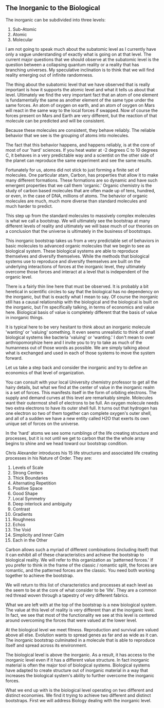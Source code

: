 
## The Inorganic to the Biological

The inorganic can be subdivided into three levels:

1. Sub-Atomic
2. Atomic
3. Molecular


I am not going to speak much about the subatomic level as I currently have only a vague understanding of exactly what is going on at that level.  The current major questions that we should observe at the subatomic level is the question between a collapsing quantum reality or a reality that has branching universes. My speculative inclination is to think that we will find reality emerging out of infinite randomness.

The thing about the subatomic level that we have observed that is really important is how it supports the atomic level and what it tells us about that level.  Ultimately we find the very important fact that an atom of one element is fundamentally the same as another element of the same type under the same forces.  An atom of oxygen on earth, and an atom of oxygen on Mars will react in the same way to the local forces if swapped.  Now of course the forces present on Mars and Earth are very different, but the reaction of that molecule can be predicted and will be consistent.

Because these molecules are consistent, they behave reliably.  The reliable behavior that we see is the grouping of atoms into molecules. 

The fact that this behavior happens, and happens reliably, is at the core of most of our 'hard' sciences.  If you heat water at -2 degrees C to 10 degrees C, it behaves in a very predictable way and a scientist on the other side of the planet can reproduce the same experiment and see the same results.

Fortunately for us, atoms did not stick to just forming a finite set of molecules.  One particular atam, Carbon, has properties that allow it to make many different formations.  These formations are so dynamic and have such emergent properties that we call them 'organic.'  Organic chemistry is the study of carbon based molecules that are often made up of tens, hundred, or even, in the case of DNA, millions of atoms.  The behavior of organic molecules are much, much more diverse than standard molecules and much harder to predict.

This step up from the standard molecules to massively complex molecules is what we call a bootstrap.  We will ultimately see the bootstrap at many different levels of reality and ultimately we will base much of our theories on a conclusion that the universe is ultimately in the business of bootstraps.

This inorganic bootstrap takes us from a very predictable set of behaviors in basic molecules to advanced organic molecules that we begin to see as biological system.  These biological systems are able to reproduce themselves and diversify themselves.  While the methods that biological systems use to reproduce and diversify themselves are built on the underlying interactions of forces at the inorganic level, they ultimately overcome those forces and interact at a level that is independent of the organic level.

There is a fairly thin line here that must be observed. It is probably a bit heretical in scientific circles to say that the biological has no dependency on the inorganic, but that is exactly what I mean to say.  Of course the inorganic still has a causal relationship with the biological and the biological is built on the inorganic, but I'm specifically talking, in terms of economics and value here.  Biological basis of value is completely different that the basis of value in inorganic things.

It is typical here to be very hesitant to think about an inorganic molecule 'wanting' or 'valuing' something.  It even seems unrealistic to think of small biological systems like bacteria 'valuing' or 'wanting.' I don't mean to over anthropomorphize here and I invite you to try to take as much of the humanness out of those words as possible.  We are simply talking about what is exchanged and used in each of those systems to move the system forward.

Let us take a step back and consider the inorganic and try to define an economics of that level of organization.

You can consult with your local University chemistry professor to get all the hairy details, but what we find at the center of value in the inorganic realm is a set of forces.  This manifests itself in the form of orbiting electrons.  The supply and demand curves at this level are remarkably simple.  Molecules want their outermost shell of electrons to be full. An oxygen molecule needs two extra electrons to have its outer shell full.  It turns out that hydrogen has one electron so two of them together can complete oxygen's outer shell, and all of a sudden we have a new entity called H2O that exerts its own unique set of forces on the universe.

In the 'hard' atoms we see some rumblings of the life creating structure and processes, but it is not until we get to carbon that the the whole array begins to shine and we head toward our bootstrap condition.

Chris Alexander introduces his 15 life structures and associated life creating processes in his Nature of Order. They are:

1. Levels of Scale
2. Strong Centers
3. Thick Boundaries
4. Alternating Repetition
5. Positive Space
6. Good Shape
7. Local Symmetry
8. Deep interlock and ambiguity
9. Contrast
10. Gradients
11. Roughness
12. Echos
13. The Void
14. Simplicity and Inner Calm
15. Each in the Other

Carbon allows such a myriad of different combinations (including itself) that it can exhibit all of these characteristics and achieve the bootstrap to biological reality. We will refer to this organization as 'patterned forces.'  If you prefer to think in the frame of the classic / romantic split, the forces are romantic, and the patterned forces are the classic.  You need both working together to achieve the bootstrap.

We will return to this list of characteristics and processes at each level as the seem to be at the core of what consider to be 'life'.  They are a common red thread woven through a tapestry of very different fabrics.

What we are left with at the top of the bootstrap is a new biological system.  The value at this level of reality is very different than at the inorganic level.  In fact, we see that most of the functionality we see at this level is centered around overcoming the forces that were valued at the lower level.

At the biological level we meet fitness. Reproduction and survival are valued above all else.  Evolution wants to spread genes as far and as wide as it can.  The inorganic bootstrap culminated in a molecule that is able to reproduce itself and spread across its environment.

The biological level is above the inorganic.  As a result, it has access to the inorganic level even if it has a different value structure.  In fact inorganic material is often the major tool of biological systems.  Biological systems have adapted to create structure out of inorganic material in a way that increases the biological system's ability to further overcome the inorganic forces.

What we end up with is the biological level operating on two different and distinct economies. We find it trying to achieve two different and distinct bootstraps.  First we will address Biology dealing with the inorganic level.


